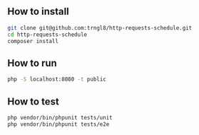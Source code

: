 

## How to install

```bash
git clone git@github.com:trngl8/http-requests-schedule.git
cd http-requests-schedule
composer install
```

## How to run

```bash
php -S localhost:8080 -t public
```

## How to test

```bash
php vendor/bin/phpunit tests/unit
php vendor/bin/phpunit tests/e2e
```